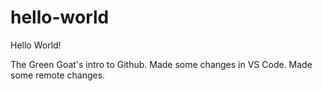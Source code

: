 # hello-world
Hello World!

The Green Goat's intro to Github.
Made some changes in VS Code.
Made some remote changes.

